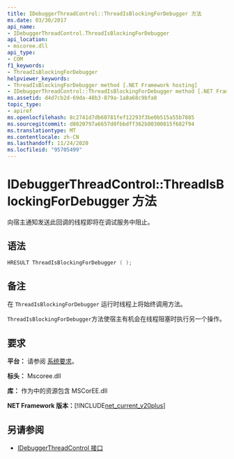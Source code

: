 ```yaml
---
title: IDebuggerThreadControl::ThreadIsBlockingForDebugger 方法
ms.date: 03/30/2017
api_name:
- IDebuggerThreadControl.ThreadIsBlockingForDebugger
api_location:
- mscoree.dll
api_type:
- COM
f1_keywords:
- ThreadIsBlockingForDebugger
helpviewer_keywords:
- ThreadIsBlockingForDebugger method [.NET Framework hosting]
- IDebuggerThreadControl::ThreadIsBlockingForDebugger method [.NET Framework hosting]
ms.assetid: d4d7cb2d-69da-48b3-879a-1a8a68c9bfa8
topic_type:
- apiref
ms.openlocfilehash: 8c2741d7db60781fef12293f3be0b515a55b7885
ms.sourcegitcommit: d8020797a6657d0fbbdff362b80300815f682f94
ms.translationtype: MT
ms.contentlocale: zh-CN
ms.lasthandoff: 11/24/2020
ms.locfileid: "95705499"
---
```

# <a name="idebuggerthreadcontrolthreadisblockingfordebugger-method"></a>IDebuggerThreadControl::ThreadIsBlockingForDebugger 方法

向宿主通知发送此回调的线程即将在调试服务中阻止。  
  
## <a name="syntax"></a>语法  
  
```cpp  
HRESULT ThreadIsBlockingForDebugger ( );  
```  
  
## <a name="remarks"></a>备注  

 在 `ThreadIsBlockingForDebugger` 运行时线程上将始终调用方法。  
  
 `ThreadIsBlockingForDebugger`方法使宿主有机会在线程阻塞时执行另一个操作。  
  
## <a name="requirements"></a>要求  

 **平台：** 请参阅 [系统要求](../../get-started/system-requirements.md)。  
  
 **标头：** Mscoree.dll  
  
 **库：** 作为中的资源包含 MSCorEE.dll  
  
 **NET Framework 版本：**[!INCLUDE[net_current_v20plus](../../../../includes/net-current-v20plus-md.md)]  
  
## <a name="see-also"></a>另请参阅

- [IDebuggerThreadControl 接口](idebuggerthreadcontrol-interface.md)
